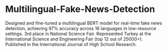 # Multilingual-Fake-News-Detection
Designed and fine-tuned a multilingual BERT model for real-time fake news detection, achieving  97% accuracy across 16 languages in low-resource settings. 3rd place in National Science Fair. Represented Turkey at the International Science and Engineering Fair (top 12 out of 25000+). Published in the International Journal of High School Research.
